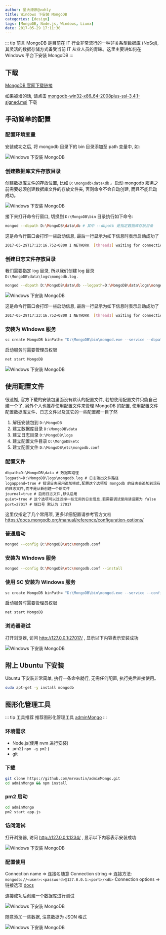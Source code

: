 ```yaml
---
author: 星火燎原@vxhly
title: Windows 下安装 MongoDB
categories: [design]
tags: [MongoDB, Node.js, Windows, Liunx]
date: 2017-05-29 17:11:30
---
```


::: tip 前言
MongoDB 是目前在 IT 行业非常流行的一种非关系型数据库 (NoSql), 其灵活的数据存储方式备受当前 IT 从业人员的青睐。这里主要讲如何在 Windows 平台下安装 MongoDB
:::
<!-- more -->

## 下载

[MongoDB 官网下载链接](//www.mongodb.com/download-center?jmp=nav#community)

如果被墙的话, 请点击 [mongodb-win32-x86_64-2008plus-ssl-3.4.1-signed.msi](http://oss-blog.test.upcdn.net/mongodb-win32-x86_64-2008plus-ssl-3.4.1-signed.msi?attname=) 下载

## 手动简单的配置

### 配置环境变量

安装成功之后, 将 mongodb 目录下的 bin 目录添加至 path 变量中, 如: 

![Windows 下安装 MongoDB](http://oss-blog.test.upcdn.net/install-mongodb-1.png)

### 创建数据库文件存放目录

创建数据库文件的存放位置, 比如 `D:\mongodb\data\db` 。启动 mongodb 服务之前需要必须创建数据库文件的存放文件夹, 否则命令不会自动创建, 而且不能启动成功。

![Windows 下安装 MongoDB](http://oss-blog.test.upcdn.net/install-mongodb-2.png)

接下来打开命令行窗口, 切换到 `D:\MongoDB\bin` 目录执行如下命令: 

``` bash
mongod --dbpath D:\MongoDB\data\db # 其中 --dbpath 是指定数据库存放目录
```

这是命令行窗口会打印一些启动信息, 最后一行显示为如下信息时表示启动成功了

``` bash
2017-05-29T17:23:16.752+0800 I NETWORK  [thread1] waiting for connections on port 27017
```

### 创建日志文件存放目录

我们需要指定 log 目录, 所以我们创建 log 目录 `D:\MongoDB\data\logs\mongodb.log` .

``` bash
mongod --dbpath D:\MongoDB\data\db --logpath=D:\MongoDB\data\logs\mongodb.log --logappend
```

![Windows 下安装 MongoDB](http://oss-blog.test.upcdn.net/install-mongodb-3.png)

这是命令行窗口会打印一些启动信息, 最后一行显示为如下信息时表示启动成功了

``` bash
2017-05-29T17:23:16.752+0800 I NETWORK  [thread1] waiting for connections on port 27017
```

### 安装为 Windows 服务

``` bash
sc create MongoDB binPath= "D:\MongoDB\bin\mongod.exe --service --dbpath D:\MongoDB\data\db --logpath=D:\MongoDB\data\logs\mongodb.log --logappend"
```

启动服务时需要管理员权限

``` bash
net start MongoDB
```

![Windows 下安装 MongoDB](http://oss-blog.test.upcdn.net/install-mongodb-4.png)

## 使用配置文件

很遗憾, 官方下载的安装包里面没有默认的配置文件, 若想使用配置文件只能自己建一个了, 另外个人也推荐使用配置文件来管理 MongoDB 的配置, 使用配置文件配置数据库文件、日志文件以及其它的一些配置都一目了然

1. 解压安装包到 `D:\MongoDB` 
2. 建立数据库目录 `D:\MongoDB\data` 
3. 建立日志目录 `D:\MongoDB\logs` 
4. 建立配置文件目录 `D:\MongoDB\etc` 
5. 建立配置文件 `D:\MongoDB\etc\mongodb.conf` 

### 配置文件

``` shell
dbpath=D:\MongoDB\data # 数据库路径
logpath=D:\MongoDB\logs\mongodb.log # 日志输出文件路径
logappend=true # 错误日志采用追加模式,配置这个选项后 mongodb 的日志会追加到现有的日志文件,而不是从新创建一个新文件
journal=true # 启用日志文件,默认启用
quiet=true # 这个选项可以过滤掉一些无用的日志信息,若需要调试使用请设置为 false
port=27017 # 端口号 默认为 27017
```

这里仅指定了几个常用项, 更多详细配置请参考官方文档 <https://docs.mongodb.org/manual/reference/configuration-options/>

### 普通启动

``` bash
mongod --config D:\MongoDB\etc\mongodb.conf
```

### 安装为 Windows 服务

``` bash
mongod --config D:\MongoDB\etc\mongodb.conf --install
```

### 使用 SC 安装为 Windows 服务

``` bash
sc create MongoDB binPath= "D:\MongoDB\bin\mongod.exe --service --config=D:\MongoDB\etc\mongodb.conf"
```

启动服务时需要管理员权限

``` bash
net start MongoDB
```

### 浏览器测试

打开浏览器, 访问 <http://127.0.0.1:27017/> , 显示以下内容表示安装成功<br>

![Windows 下安装 MongoDB](http://oss-blog.test.upcdn.net/install-mongodb-5.png)

## 附上 Ubuntu 下安装

Ubuntu 下安装非常简单, 执行一条命令就行, 无需任何配置, 执行完后直接使用。

``` bash
sudo apt-get -y install mongodb
```

## 图形化管理工具

::: tip 工具推荐
推荐图形化管理工具 [adminMongo](//adminmongo.markmoffat.com/)
:::

### 环境需求

* Node.js(使用 nvm 进行安装)
* pm2( `npm -g pm2` )
* git

### 下载

``` bash
git clone https://github.com/mrvautin/adminMongo.git
cd adminMongo && npm install
```

### pm2 启动

``` bash
cd adminMongo
pm2 start app.js
```

### 访问测试

打开浏览器, 访问 <http://127.0.0.1:1234/> , 显示以下内容表示安装成功<br>

![Windows 下安装 MongoDB](http://oss-blog.test.upcdn.net/install-mongodb-6.png)

### 配置使用

Connection name => 连接名随意 Connection string => 连接方法:  `mongodb://<user>:<password>@127.0.0.1:<port>/<db>` Connection options => 链接选项 [docs](//mongodb.github.io/node-mongodb-native/2.1/reference/connecting/connection-settings/)

连接成功后创建一个数据库进行测试<br>

![Windows 下安装 MongoDB](http://oss-blog.test.upcdn.net/install-mongodb-7.png)

随意添加一些数据, 注意数据为 JSON 格式<br>

![Windows 下安装 MongoDB](http://oss-blog.test.upcdn.net/install-mongodb-8.png)

